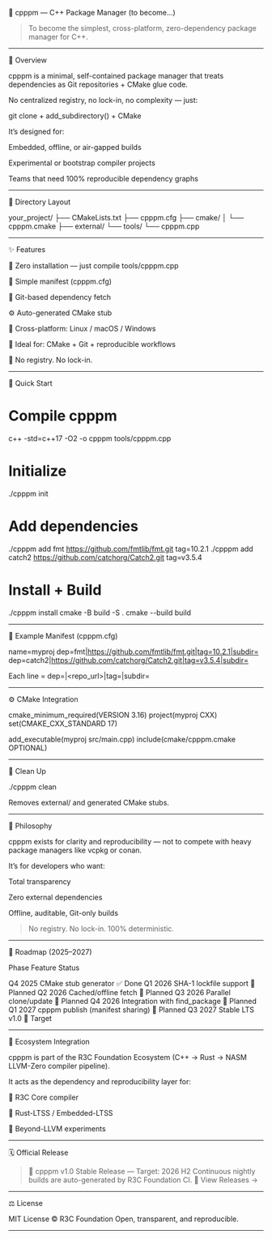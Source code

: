 🧩 cpppm — C++ Package Manager (to become…)

> To become the simplest, cross-platform, zero-dependency package manager for C++.



     


---

🚀 Overview

cpppm is a minimal, self-contained package manager that treats dependencies as
Git repositories + CMake glue code.

No centralized registry, no lock-in, no complexity — just:

git clone + add_subdirectory() + CMake

It’s designed for:

Embedded, offline, or air-gapped builds

Experimental or bootstrap compiler projects

Teams that need 100% reproducible dependency graphs



---

📂 Directory Layout

your_project/
├── CMakeLists.txt
├── cpppm.cfg
├── cmake/
│   └── cpppm.cmake
├── external/
└── tools/
    └── cpppm.cpp


---

✨ Features

🧱 Zero installation — just compile tools/cpppm.cpp

🧾 Simple manifest (cpppm.cfg)

🔗 Git-based dependency fetch

⚙️ Auto-generated CMake stub

🧩 Cross-platform: Linux / macOS / Windows

🧠 Ideal for: CMake + Git + reproducible workflows

🚫 No registry. No lock-in.



---

🔧 Quick Start

# Compile cpppm
c++ -std=c++17 -O2 -o cpppm tools/cpppm.cpp

# Initialize
./cpppm init

# Add dependencies
./cpppm add fmt https://github.com/fmtlib/fmt.git tag=10.2.1
./cpppm add catch2 https://github.com/catchorg/Catch2.git tag=v3.5.4

# Install + Build
./cpppm install
cmake -B build -S .
cmake --build build


---

🧾 Example Manifest (cpppm.cfg)

name=myproj
dep=fmt|https://github.com/fmtlib/fmt.git|tag=10.2.1|subdir=
dep=catch2|https://github.com/catchorg/Catch2.git|tag=v3.5.4|subdir=

Each line =
dep=<name>|<repo_url>|tag=<version>|subdir=<path>


---

⚙️ CMake Integration

cmake_minimum_required(VERSION 3.16)
project(myproj CXX)
set(CMAKE_CXX_STANDARD 17)

add_executable(myproj src/main.cpp)
include(cmake/cpppm.cmake OPTIONAL)


---

🧹 Clean Up

./cpppm clean

Removes external/ and generated CMake stubs.


---

🧠 Philosophy

cpppm exists for clarity and reproducibility —
not to compete with heavy package managers like vcpkg or conan.

It’s for developers who want:

Total transparency

Zero external dependencies

Offline, auditable, Git-only builds


> No registry. No lock-in. 100% deterministic.




---

🔭 Roadmap (2025–2027)

Phase	Feature	Status

Q4 2025	CMake stub generator	✅ Done
Q1 2026	SHA-1 lockfile support	🧩 Planned
Q2 2026	Cached/offline fetch	🧩 Planned
Q3 2026	Parallel clone/update	🧩 Planned
Q4 2026	Integration with find_package	🧩 Planned
Q1 2027	cpppm publish (manifest sharing)	🧩 Planned
Q3 2027	Stable LTS v1.0	🧱 Target



---

🧭 Ecosystem Integration

cpppm is part of the R3C Foundation Ecosystem
(C++ → Rust → NASM LLVM-Zero compiler pipeline).

It acts as the dependency and reproducibility layer for:

🧱 R3C Core compiler

🦀 Rust-LTSS / Embedded-LTSS

🌌 Beyond-LLVM experiments



---

🗓 Official Release

> 📅 cpppm v1.0 Stable Release — Target: 2026 H2
Continuous nightly builds are auto-generated by R3C Foundation CI.
🔗 View Releases →




---

⚖️ License

MIT License © R3C Foundation
Open, transparent, and reproducible.


---
